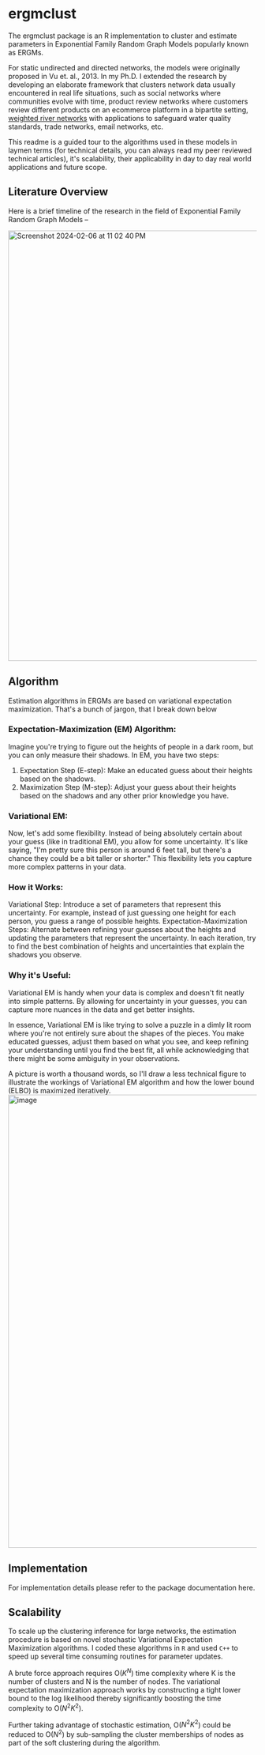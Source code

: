 # ergmclust
The ergmclust package is an R implementation to cluster and estimate parameters in Exponential Family Random Graph Models popularly known as ERGMs.

For static undirected and directed networks, the models were originally proposed in Vu et. al., 2013. In my Ph.D. I extended the research by developing an elaborate framework that clusters network data usually encountered in real life situations, such as social networks where communities evolve with time, product review networks where customers review different products on an ecommerce platform in a bipartite setting, [weighted river networks](https://scholar.google.com/citations?view_op=view_citation&hl=en&user=mVExpwIAAAAJ&citation_for_view=mVExpwIAAAAJ:LkGwnXOMwfcC) with applications to safeguard water quality standards, trade networks, email networks, etc.

This readme is a guided tour to the algorithms used in these models in laymen terms (for technical details, you can always read my peer reviewed technical articles), it's scalability, their applicability in day to day real world applications and future scope.

## Literature Overview

Here is a brief timeline of the research in the field of Exponential Family Random Graph Models –

<img width="871" alt="Screenshot 2024-02-06 at 11 02 40 PM" src="https://github.com/amalag-19/netclust/assets/10363788/845606b7-5f0d-4bdb-825e-8fab4f77fe3c">

## Algorithm
Estimation algorithms in ERGMs are based on variational expectation maximization. That's a bunch of jargon, that I break down below

### Expectation-Maximization (EM) Algorithm:
Imagine you're trying to figure out the heights of people in a dark room, but you can only measure their shadows. In EM, you have two steps:

1. Expectation Step (E-step): Make an educated guess about their heights based on the shadows.
2. Maximization Step (M-step): Adjust your guess about their heights based on the shadows and any other prior knowledge you have.

### Variational EM: 
Now, let's add some flexibility. Instead of being absolutely certain about your guess (like in traditional EM), you allow for some uncertainty. It's like saying, "I'm pretty sure this person is around 6 feet tall, but there's a chance they could be a bit taller or shorter." This flexibility lets you capture more complex patterns in your data.

### How it Works:
Variational Step: Introduce a set of parameters that represent this uncertainty. For example, instead of just guessing one height for each person, you guess a range of possible heights.
Expectation-Maximization Steps: Alternate between refining your guesses about the heights and updating the parameters that represent the uncertainty. In each iteration, try to find the best combination of heights and uncertainties that explain the shadows you observe.

### Why it's Useful:
Variational EM is handy when your data is complex and doesn't fit neatly into simple patterns. By allowing for uncertainty in your guesses, you can capture more nuances in the data and get better insights.

In essence, Variational EM is like trying to solve a puzzle in a dimly lit room where you're not entirely sure about the shapes of the pieces. You make educated guesses, adjust them based on what you see, and keep refining your understanding until you find the best fit, all while acknowledging that there might be some ambiguity in your observations.

A picture is worth a thousand words, so I'll draw a less technical figure to illustrate the workings of Variational EM algorithm and how the lower bound (ELBO) is maximized iteratively.
<img width="917" alt="image" src="https://github.com/amalag-19/ergmclust/assets/10363788/5f088bc2-899f-4302-9529-bcdb2d977bc9">


## Implementation
For implementation details please refer to the package documentation here.

## Scalability

To scale up the clustering inference for large networks, the estimation procedure is based on novel stochastic Variational Expectation Maximization algorithms. I coded these algorithms in `R` and used `C++` to speed up several time consuming routines for parameter updates.

A brute force approach requires O($K^N$) time complexity where K is the number of clusters and N is the number of nodes. The variational expectation maximization approach works by constructing a tight lower bound to the log likelihood thereby significantly boosting the time complexity to O($N^2K^2$).

Further taking advantage of stochastic estimation, O($N^2K^2$) could be reduced to O($N^2$) by sub-sampling the cluster memberships of nodes as part of the soft clustering during the algorithm.





